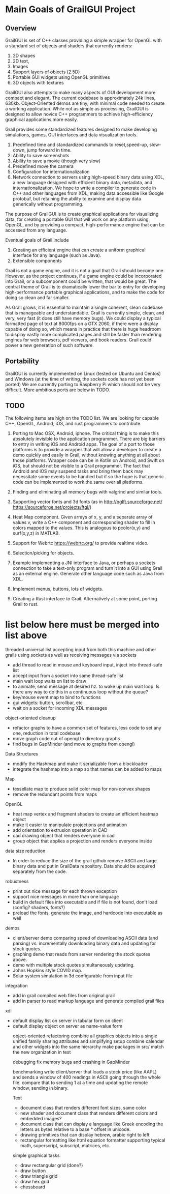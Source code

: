 # Main Goals of GrailGUI Project

## Overview

 GrailGUI is set of C++ classes providing a simple wrapper for OpenGL with
 a standard set of objects and shaders that currently renders:
   1. 2D shapes
   1. 2D text,
   1. Images
   1. Support layers of objects (2.5D)
   1. Portable GUI widgets using OpenGL primitives
   1. 3D objects with textures


  GrailGUI also attempts to make many aspects of GUI development more compact
  and elegant. The current codebase is approximately 24k lines, 630kb.
  Object-Oriented demos are tiny, with minimal code needed to
  create a working application. While not as simple as processing, GrailGUI
  is designed to allow novice C++ programmers to achieve high-efficiency
  graphical applications more easily.

  Grail provides some standardized features designed to make developing
  simulations, games, GUI interfaces and data visualization tools.
   1. Predefined time and standardized commands to reset,speed-up, slow-down,
      jump forward in time.
   1. Ability to save screenshots
   1. Ability to save a movie (though very slow)
   1. Predefined move the camera
   1. Configuration for internationalization
   1. Network connection to servers using high-speed binary data using XDL,
   a new language designed with efficient binary data, metadata, and
   internationalization. We hope to write a compiler to generate code in
   C++ and other languages from XDL, making data accessible like Google
   protobuf, but retaining the ability to examine and display data generically
   without programming.

 The purpose of GrailGUI is to create graphical applications for visualizing
 data, for creating a portable GUI that will work on any platform using OpenGL,
 and by providing a compact, high-performance engine that can be accessed from
 any language.

 Eventual goals of Grail include
   1. Creating an efficient engine that can create a uniform graphical interface
   for any language (such as Java).
   1. Extensible components
   
 Grail is not a game engine, and it is not a goal that Grail should become one.
 However, as the project continues, if a game engine could be incorporated into
 Grail, or a subcomponent could be written, that would be great. The central
 theme of Grail is to dramatically lower the bar to entry for developing
 high-performance portable graphical applications, and to make the code for
 doing so clean and far smaller.

 As Grail grows, it is essential to maintain a single coherent, clean codebase
 that is manageable and understandable. Grail is currently simple, clean,
 and very, very fast (it does still have memory bugs).
 We could display a typical formatted page of text at
 8000fps on a GTX 2060, if there were a display capable of doing so, which
 means in practice that there is huge headroom to display vastly more
 complicated pages and still be faster than rendering engines for web browsers,
 pdf viewers, and book readers. Grail could power a new generation of such
 software.
 
## Portability

 GrailGUI is currently implemented on Linux (tested on Ubuntu and Centos)
 and Windows (at the time of writing, the sockets code has not yet been ported)
 We are currently porting to Raspberry Pi which should not be very difficult.
 More ambitious ports are below in TODO.

## TODO

 The following items are high on the TODO list. We are looking for capable
 C++, OpenGL, Android, iOS, and rust programmers to contribute.

 1. Porting to Mac OSX, Android, iphone. The critical thing is to make this
 absolutely invisible to the application programmer. There are big barriers
 to entry in writing iOS and Android apps. The goal of a port to those
 platforms is to provide a wrapper that will allow a developer to create a
 demo quickly and easily in Grail, without knowing anything at all about those
 platforms. Wrapper code can be in Kotlin on Android, and Swift on iOS, but
 should not be visible to a Grail programmer. The fact that Android and iOS
 may suspend tasks and bring them back may necessitate some events to be
 handled but if so the hope is that generic code can be implemented to work
 the same over all platforms.

 1. Finding and eliminating all memory bugs with valgrind and similar tools.

 1. Supporting vector fonts and 3d fonts (as in http://oglft.sourceforge.net/
 https://sourceforge.net/projects/ftgl/)

 1. Heat Map component. Given arrays of x, y, and a separate array of values v,
 write a C++ component and corresponding shader to fill in colors mapped to
 the values. This is analogous to pcolor(x,y) and surf(x,y,z) in MATLAB.

 1. Support for Webrtc https://webrtc.org/ to provide realtime video.

 1. Selection/picking for objects.

 1. Example implementing a JNI interface to Java, or perhaps a sockets
 connection to take a text-only program and turn it into a GUI using Grail as
 an external engine. Generate other language code such as Java from XDL.

 1. Implement menus, buttons, lots of widgets.

 1. Creating a Rust interface to Grail. Alternatively at some point, porting
 Grail to rust.

# list below here must be merged into list above

threaded universal list accepting input from both this machine and other grails using sockets as well as receiving messages via sockets
* add thread to read in mouse and keyboard input, inject into thread-safe list
* accept input from a socket into same thread-safe list
* main wait loop waits on list to draw
* to animate, send message at desired hz. to wake up main wait loop. Is there any way to do this in a continuous loop without the queue?
* key/mouse event map to bind to functions
* gui widgets: button, scrollbar, etc
* wait on a socket for incoming XDL messages

object-oriented cleanup
* refactor graphs to have a common set of features, less code to set any one, reduction in total codebase
* move graph code out of opengl to directory graphs
* find bugs in GapMinder (and move to graphs from opengl)


Data Structures
* modify the Hashmap and make it serializable from a blockloader
* integrate the hashmap into a map so that names can be added to maps

Map
* tessellate map to produce solid color map for non-convex shapes
* remove the redundant points from maps


OpenGL
* heat map vertex and fragment shaders to create an efficient heatmap object
* make it easier to manipulate projections and animation
* add orientation to extrusion operation in CAD
* cad drawing object that renders everyone in cad
* group object that applies a projection and renders everyone inside

data size reduction
* In order to reduce the size of the grail github remove ASCII and large binary data and put in GrailData repository. Data should be acquired separately from the code.

robustness
* print out nice message for each thrown exception
* support nice messages in more than one language
* build in default files into executable and if file is not found, don't load (config? shaders, fonts?)
* preload the fonts, generate the image, and hardcode into executable as well

demos
* client/server demo comparing speed of downloading ASCII data (and parsing) vs. incrementally downloading binary data and updating for stock quotes.
* graphing demo that reads from server rendering the stock quotes above.
* demo with multiple stock quotes simultaneously updating.
* Johns Hopkins style COVID map.
* Solar system simulation in 3d configurable from input file

integration
* add in grail compiled web files from original grail
* add in parser to read markup language and generate compiled grail files

xdl
* default display list<object> on server in tabular form on client
* default display object on server as name-value form

object-oriented refactoring
combine all graphics objects into a single unified family sharing attributes and simplifying setup
combine calendar and other widgets into the same hierarchy
make packages in src/ match the new organization in test

debugging
fix memory bugs and crashing in GapMinder

benchmarking
write client/server that loads a stock price (like AAPL) and sends a window of 400 readings in ASCII going through the whole file. compare that to sending 1 at a time and updating the remote window, sending in binary.

Text
* document class that renders different font sizes, same color
* new shader and document class that renders different colors and embedded images?
* document class that can display a language like Greek encoding the letters as bytes relative to a base * offset in unicode.
* drawing primitives that can display hebrew, arabic right to left
* rectangular formatting like html
equation formatter supporting typical math, superscript, subscript, matrices, etc.


simple graphical tasks
* draw rectangular grid (done?)
* draw button
* draw triangle grid
* draw hex grid
* chessboard
